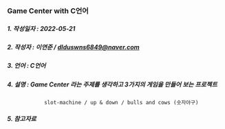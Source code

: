 ### Game Center with C언어
##### 1. 작성일자 : 2022-05-21
##### 2. 작성자 : 이연준 / dlduswns6849@naver.com
##### 3. 언어 : C언어
##### 4. 설명 : Game Center 라는 주제를 생각하고 3가지의 게임을 만들어 보는 프로젝트
                slot-machine / up & down / bulls and cows (숫자야구)
##### 5. 참고자료

